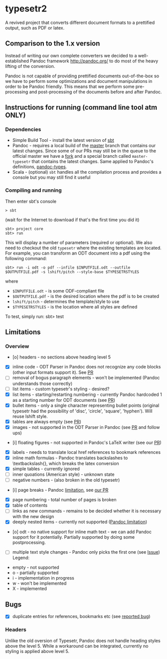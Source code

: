 typesetr2
========

A revived project that converts different document formats
to a prettified output, such as PDF or latex.

## Comparison to the 1.x version

Instead of writing our own complete converters we decided to a
well-established Pandoc framework <http://pandoc.org/> to do most
of the heavy lifting of the conversion.

Pandoc is not capable of providing prettified documents out-of-the-box
so we have to perform some optimizations and document manipulations
in order to be Pandoc friendly.
This means that we perform some pre-processing and post-processing of
the documents before and after Pandoc.

## Instructions for running (command line tool atm ONLY)

### Dependencies

 - Simple Build Tool - install the latest version of [sbt](http://www.scala-sbt.org/)
 - Pandoc - requires a local build of the [master](http://pandoc.org/installing.html) branch that contains our latest changes. Since some of our PRs may still be in the queue to the official master we have a [fork]() and a special branch called `master-typesetr` that contains the latest changes. Same applied to Pandoc's definitions, [pandoc-types](). 
 - Scala - (optional) `sbt` handles all the compilation process and provides a console but you may still find it useful

### Compiling and running

Then enter sbt's console

    > sbt

(wait for the Internet to download if that's the first time you did it)

    sbt> project core
    sbt> run

This will display a number of parameters (required or optional).
We also need to checkout the old `typesetr` where the existing
templates are located.
For example, you can transform an ODT document into a pdf using the
following command:

    sbt> run -i odt -o pdf --infile $INPUTFILE.odt --outfile $OUTPUTFILE.pdf -s lshift/pitch --style-base $TYPESETRSTYLES

where
 - `$INPUTFILE.odt` - is some ODF-compliant file
 - `$OUTPUTFILE.pdf` - is the desired location where the pdf is to be created
 - `lshift/pitch` - determines the template/style to use
 - `$TYPESETRSTYLES` - is the location where all styles are defined

To test, simply run:
    sbt> test


## Limitations

### Overview
 
 - [o] headers - no sections above heading level 5
 - [X] inline code - ODT Parser in Pandoc does not recognize any code blocks (other input formats support it). See [PR](https://github.com/jgm/pandoc/pull/3186)
 - [ ] removal of bogus paragraph elements - won't be implemented (Pandoc understands those correctly)
 - [ ] list items - custom typesetr's styling - desired?
 - [X] list items - starting/restarting numbering - currently Pandoc hardcoded 1 as a starting number for ODT documents (see [PR](https://github.com/jgm/pandoc/pull/3146))
 - [X] bullet items - only a single character representing bullet points (original typesetr had the possibility of 'disc', 'circle', 'square', 'hyphen'). Will reuse lshift style.
 - [X] tables are always empty (see [PR](https://github.com/jgm/pandoc/pull/3199))
 - [X] images - not supported in the ODT Parser in Pandoc (see [PR](https://github.com/jgm/pandoc/pull/3165) and follow ups)
 - [i] floating figures - not supported in Pandoc's LaTeX writer (see our [PR](https://github.com/jgm/pandoc/pull/3180))
 - [X] labels - needs to translate local href references to bookmark references
 - [X] inline math formulas - Pandoc translates backslashes to \textbackslash{}, which breaks the latex conversion
 - [X] simple tables - currently ignored
 - [ ] inner quoations (American style) - unknown state
 - [ ] negative numbers - (also broken in the old typesetr)
 - [i] page breaks - Pandoc [limitation](https://github.com/jgm/pandoc/issues/1934), see [our PR](https://github.com/jgm/pandoc/pull/3230)
 - [X] page numbering - total number of pages is broken
 - [X] table of contents 
 - [ ] links as new commands - remains to be decided whether it is necessary with the new design
 - [X] deeply nested items - currently not supported ([Pandoc limitation](https://github.com/jgm/pandoc/issues/2922))
 - [o] odt - no native support for inline math text - we can add Pandoc support for it potentially. Partially supported by doing some postprocessing.
 - [ ] multiple text style changes - Pandoc only picks the first one (see [Issue](https://github.com/jgm/pandoc/issues/3223))
Legend:
 - empty - not supported
 - o - partially supported
 - i - implementation in progress
 - w - won't be implemented
 - X - implemented

## Bugs

 - [X] duplicate entries for references, bookmarks etc (see [reported bug](https://github.com/jgm/pandoc/issues/3143))

### Headers

Unlike the old oversion of Typesetr, Pandoc does not handle heading styles
above the level 5. While a workaround can be integrated, currently no styling
is applied above level 5.

